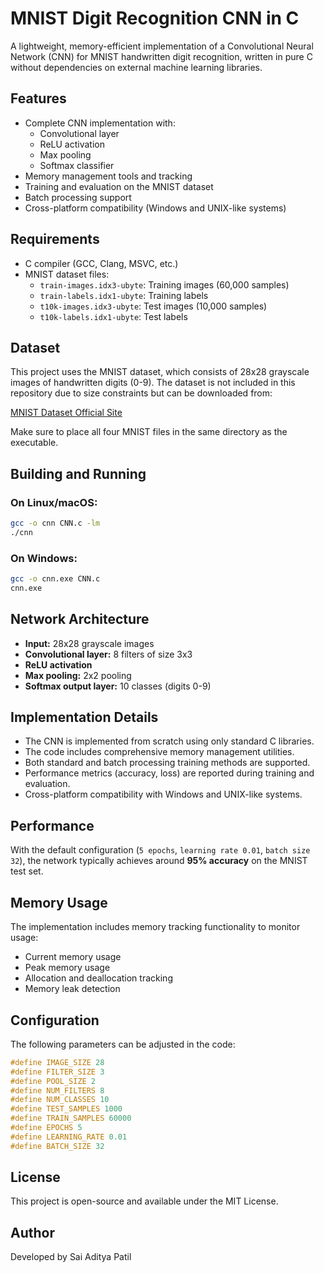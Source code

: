# MNIST Digit Recognition CNN in C

A lightweight, memory-efficient implementation of a Convolutional Neural Network (CNN) for MNIST handwritten digit recognition, written in pure C without dependencies on external machine learning libraries.

## Features
- Complete CNN implementation with:
  - Convolutional layer
  - ReLU activation
  - Max pooling
  - Softmax classifier
- Memory management tools and tracking
- Training and evaluation on the MNIST dataset
- Batch processing support
- Cross-platform compatibility (Windows and UNIX-like systems)

## Requirements
- C compiler (GCC, Clang, MSVC, etc.)
- MNIST dataset files:
  - `train-images.idx3-ubyte`: Training images (60,000 samples)
  - `train-labels.idx1-ubyte`: Training labels
  - `t10k-images.idx3-ubyte`: Test images (10,000 samples)
  - `t10k-labels.idx1-ubyte`: Test labels

## Dataset
This project uses the MNIST dataset, which consists of 28x28 grayscale images of handwritten digits (0-9). The dataset is not included in this repository due to size constraints but can be downloaded from:

[MNIST Dataset Official Site](http://yann.lecun.com/exdb/mnist/)

Make sure to place all four MNIST files in the same directory as the executable.

## Building and Running
### On Linux/macOS:
```sh
gcc -o cnn CNN.c -lm
./cnn
```

### On Windows:
```sh
gcc -o cnn.exe CNN.c
cnn.exe
```

## Network Architecture
- **Input:** 28x28 grayscale images
- **Convolutional layer:** 8 filters of size 3x3
- **ReLU activation**
- **Max pooling:** 2x2 pooling
- **Softmax output layer:** 10 classes (digits 0-9)

## Implementation Details
- The CNN is implemented from scratch using only standard C libraries.
- The code includes comprehensive memory management utilities.
- Both standard and batch processing training methods are supported.
- Performance metrics (accuracy, loss) are reported during training and evaluation.
- Cross-platform compatibility with Windows and UNIX-like systems.

## Performance
With the default configuration (`5 epochs`, `learning rate 0.01`, `batch size 32`), the network typically achieves around **95% accuracy** on the MNIST test set.

## Memory Usage
The implementation includes memory tracking functionality to monitor usage:
- Current memory usage
- Peak memory usage
- Allocation and deallocation tracking
- Memory leak detection

## Configuration
The following parameters can be adjusted in the code:
```c
#define IMAGE_SIZE 28
#define FILTER_SIZE 3
#define POOL_SIZE 2
#define NUM_FILTERS 8
#define NUM_CLASSES 10
#define TEST_SAMPLES 1000
#define TRAIN_SAMPLES 60000
#define EPOCHS 5
#define LEARNING_RATE 0.01
#define BATCH_SIZE 32
```

## License
This project is open-source and available under the MIT License.

## Author
Developed by Sai Aditya Patil

